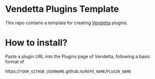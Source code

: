 # Vendetta Plugins Template
This repo contains a template for creating [Vendetta](https://github.com/vendetta-mod/Vendetta) plugins.

# How to install?
Paste a plugin URL into the Plugins page of Vendetta, following a basic format of

https://`YOUR_GITHUB_USERNAME`.github.io/`REPO_NAME`/`PLUGIN_NAME`
